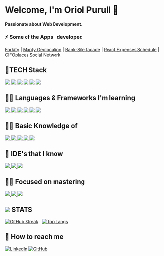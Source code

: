 <h1>Welcome, I'm Oriol Purull 👋<h4>
 
 <h4> Passionate about Web Development. </h4>
 
  #### <h3> ⚡ Some of the  Apps I developed </h3> 


 <span><a href="https://forkify-purull.netlify.app">Forkify</a></span> |
  <span><a href="https://mapty-app-purull.netlify.app">Mapty Geolocation</a></li></span> |
  <span><a href="https://banksiteapp-purull.netlify.app">Bank-Site facade</a></span> |
  <span><a href="https://demoappreact-purull.netlify.app/">React Expenses Schedule</a></span> |
  <span><a href="https://cifoplaces.purullworld.com/">CIFOplaces Social Network</a></span>


 
 #### <h2>🌱TECH Stack</h2> 
 <span align="">
  <a target="_blank" href="https://developer.mozilla.org/en-US/docs/Glossary/HTML5">
    <img src="https://skillicons.dev/icons?i=html" />
  </a>
</span>
  <span align="">
  <a target="_blank" href="https://developer.mozilla.org/en-US/docs/Glossary/CSS">
    <img src="https://skillicons.dev/icons?i=css" />
  </a>
</span>
  <span align="">
  <a target="_blank" href="https://developer.mozilla.org/en-US/docs/Glossary/javascript">
    <img src="https://skillicons.dev/icons?i=js" />
  </a>
</span>
  <span align="">
  <a target="_blank" href="https://getbootstrap.com/">
    <img src="https://skillicons.dev/icons?i=bootstrap" />
  </a>
</span> 
  <span align="">
  <a target="_blank" href="https://www.php.net/">
    <img src="https://skillicons.dev/icons?i=php" />
  </a>
</span>
  <span align="">
  <a target="_blank" href="https://laravel.com/">
    <img src="https://skillicons.dev/icons?i=laravel" />
  </a>
</span>

 #### <h2>🧑‍💻 Languages & Frameworks I'm learning </h2>
  <span align="">
  <a target="_blank" href="https://react.dev/">
    <img src="https://skillicons.dev/icons?i=react" />
  </a>
</span>
 <span align="">
  <a target="_blank" href="https://www.typescriptlang.org/">
    <img src="https://skillicons.dev/icons?i=ts" />
  </a>
</span> 
 <span align="">
  <a target="_blank" href="https://vuejs.org/">
    <img src="https://skillicons.dev/icons?i=vue" />
  </a>
</span>
  <span align="">
  <a target="_blank" href="https://nodejs.org/en">
    <img src="https://skillicons.dev/icons?i=nodejs" />
  </a>
</span>
  <span align="">
  <a target="_blank" href="https://redux.js.org/">
    <img src="https://skillicons.dev/icons?i=redux" />
  </a>
</span>
  <span align="">
  <a target="_blank" href="https://isocpp.org/">
    <img src="https://skillicons.dev/icons?i=cpp" />
  </a>
</span>
 
 #### <h2>👨‍💻 Basic Knowledge of </h2> 
  <span align="">
  <a target="_blank" href="https://git-scm.com/">
    <img src="https://skillicons.dev/icons?i=git" />
  </a>
</span>
  <span align="">
  <a target="_blank" href="https://github.com">
    <img src="https://skillicons.dev/icons?i=github" />
  </a>
</span>
  <span align="">
  <a target="_blank" href="https://www.mysql.com/">
    <img src="https://skillicons.dev/icons?i=mysql" />
  </a>
</span>
  <span align="">
  <a target="_blank" href="https://www.postman.com/">
    <img src="https://skillicons.dev/icons?i=postman" />
  </a>
</span>
  <span align="">
  <a target="_blank" href="https://www.npmjs.com/">
    <img src="https://camo.githubusercontent.com/963b1016522e3e37db3a486bd5bed244bdbb7ee52ae2fb43be359fdf5e1a6ecd/68747470733a2f2f696d672e736869656c64732e696f2f62616467652f2d6e706d2d4342333833373f7374796c653d666c61742d737175617265266c6f676f3d6e706d266c6f676f436f6c6f723d7768697465" />
  </a>
</span>
 
 #### <h2> 🙌 IDE's that I know </h2>
   <span align="">
  <a target="_blank" href="https://code.visualstudio.com/">
    <img src="https://skillicons.dev/icons?i=vscode" />
  </a>
</span>
  <span align="">
  <a target="_blank" href="https://en.wikipedia.org/wiki/Visual_Studio">
    <img src="https://skillicons.dev/icons?i=visualstudio" />
  </a>
</span>
  <span align="">
  <a target="_blank" href="https://eclipseide.org/">
    <img src="https://skillicons.dev/icons?i=eclipse" />
  </a>
</span>
 
 #### <h2> 🧑‍💻 Focused on mastering </h2> 
 
   <span align="">
  <a target="_blank" href="https://www.php.net/">
    <img src="https://skillicons.dev/icons?i=php" />
  </a>
</span>
  <span align="">
  <a target="_blank" href="https://laravel.com/">
    <img src="https://skillicons.dev/icons?i=laravel" />
  </a>
</span>
  <span align="">
  <a target="_blank" href="https://react.dev/">
    <img src="https://skillicons.dev/icons?i=react" />
  </a>
</span>
 
<div align="">
 
 <h2><img src="https://skillicons.dev/icons?i=github" /> STATS</h2>
 
[![GitHub Streak](https://streak-stats.demolab.com/?user=Purullator&theme=dark)](https://git.io/streak-stats)
 &nbsp;
 [![Top Langs](https://github-readme-stats.vercel.app/api/top-langs/?username=Purullator&layout=compact)](https://github.com/anuraghazra/github-readme-stats)
 
 


</div>
 
  #### <h2> 📩 How to reach me </h2> [![LinkedIn](https://img.shields.io/badge/LinkedIn-0077B5?style=for-the-badge&logo=linkedin&logoColor=white)](https://www.linkedin.com/in/oriol-purull-urrea-23a447115/) [![GitHub](https://img.shields.io/badge/GitHub-181717?style=for-the-badge&logo=github&logoColor=white)](https://github.com/Purullator) 
 




